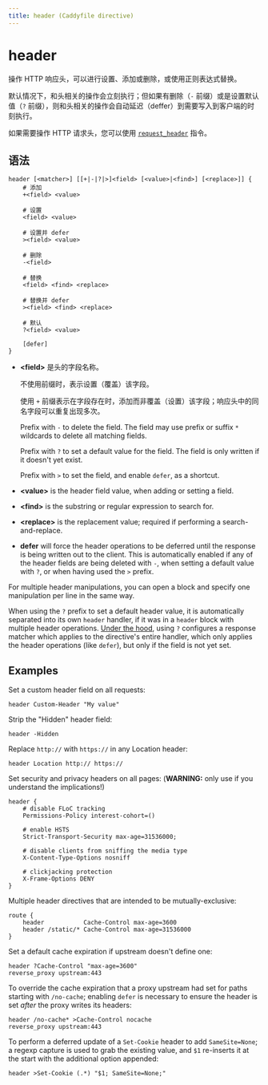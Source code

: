 ```yaml
---
title: header (Caddyfile directive)
---
```


# header

操作 HTTP 响应头，可以进行设置、添加或删除，或使用正则表达式替换。

默认情况下，和头相关的操作会立刻执行；但如果有删除（`-` 前缀）或是设置默认值（`?` 前缀），则和头相关的操作会自动延迟（deffer）到需要写入到客户端的时刻执行。

如果需要操作 HTTP 请求头，您可以使用 [`request_header`](request_header) 指令。

<h2 id="syntax">
	语法
</h2>

```caddy-d
header [<matcher>] [[+|-|?|>]<field> [<value>|<find>] [<replace>]] {
	# 添加
	+<field> <value>

	# 设置
	<field> <value>

	# 设置并 defer
	><field> <value>

	# 删除
	-<field>

	# 替换
	<field> <find> <replace>

	# 替换并 defer
	><field> <find> <replace>

	# 默认
	?<field> <value>

	[defer]
}
```

- **&lt;field&gt;** 是头的字段名称。

	不使用前缀时，表示设置（覆盖）该字段。

	使用 `+` 前缀表示在字段存在时，添加而非覆盖（设置）该字段；响应头中的同名字段可以重复出现多次。

  Prefix with `-` to delete the field. The field may use prefix or suffix `*` wildcards to delete all matching fields.

  Prefix with `?` to set a default value for the field. The field is only written if it doesn't yet exist.

  Prefix with `>` to set the field, and enable `defer`, as a shortcut.

- **&lt;value&gt;** is the header field value, when adding or setting a field.

- **&lt;find&gt;** is the substring or regular expression to search for.

- **&lt;replace&gt;** is the replacement value; required if performing a search-and-replace.

- **defer** will force the header operations to be deferred until the response is being written out to the client. This is automatically enabled if any of the header fields are being deleted with `-`, when setting a default value with `?`, or when having used the `>` prefix.

For multiple header manipulations, you can open a block and specify one manipulation per line in the same way.

When using the `?` prefix to set a default header value, it is automatically separated into its own `header` handler, if it was in a `header` block with multiple header operations. [Under the hood](/docs/modules/http.handlers.headers#response/require), using `?` configures a response matcher which applies to the directive's entire handler, which only applies the header operations (like `defer`), but only if the field is not yet set.


## Examples

Set a custom header field on all requests:

```caddy-d
header Custom-Header "My value"
```

Strip the "Hidden" header field:

```caddy-d
header -Hidden
```

Replace `http://` with `https://` in any Location header:

```caddy-d
header Location http:// https://
```

Set security and privacy headers on all pages: (**WARNING:** only use if you understand the implications!)

```caddy-d
header {
	# disable FLoC tracking
	Permissions-Policy interest-cohort=()

	# enable HSTS
	Strict-Transport-Security max-age=31536000;

	# disable clients from sniffing the media type
	X-Content-Type-Options nosniff

	# clickjacking protection
	X-Frame-Options DENY
}
```

Multiple header directives that are intended to be mutually-exclusive:

```caddy-d
route {
	header           Cache-Control max-age=3600
	header /static/* Cache-Control max-age=31536000
}
```

Set a default cache expiration if upstream doesn't define one:

```caddy-d
header ?Cache-Control "max-age=3600"
reverse_proxy upstream:443
```

To override the cache expiration that a proxy upstream had set for paths starting with `/no-cache`; enabling `defer` is necessary to ensure the header is set _after_ the proxy writes its headers:

```caddy-d
header /no-cache* >Cache-Control nocache
reverse_proxy upstream:443
```

To perform a deferred update of a `Set-Cookie` header to add `SameSite=None`; a regexp capture is used to grab the existing value, and `$1` re-inserts it at the start with the additional option appended:

```caddy-d
header >Set-Cookie (.*) "$1; SameSite=None;"
```

